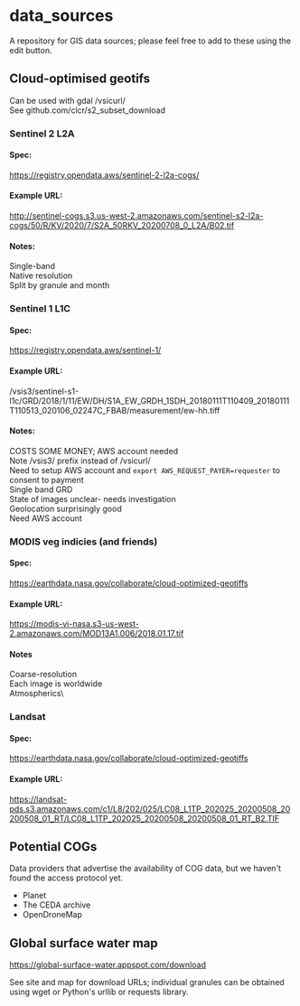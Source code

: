 # data_sources
A repository for GIS data sources; please feel free to add to these using the edit button.

## Cloud-optimised geotifs
Can be used with gdal /vsicurl/\
See github.com/clcr/s2_subset_download

### Sentinel 2 L2A

#### Spec:
https://registry.opendata.aws/sentinel-2-l2a-cogs/

#### Example URL:
http://sentinel-cogs.s3.us-west-2.amazonaws.com/sentinel-s2-l2a-cogs/50/R/KV/2020/7/S2A_50RKV_20200708_0_L2A/B02.tif
	
#### Notes:
Single-band\
Native resolution\
Split by granule and month

### Sentinel 1 L1C

#### Spec:
https://registry.opendata.aws/sentinel-1/

#### Example URL:
/vsis3/sentinel-s1-l1c/GRD/2018/1/11/EW/DH/S1A_EW_GRDH_1SDH_20180111T110409_20180111T110513_020106_02247C_FBAB/measurement/ew-hh.tiff

#### Notes:
COSTS SOME MONEY; AWS account needed\
Note /vsis3/ prefix instead of /vsicurl/\
Need to setup AWS account and `export AWS_REQUEST_PAYER=requester` to consent to payment\
Single band GRD\
State of images unclear- needs investigation\
Geolocation surprisingly good\
Need AWS account 

### MODIS veg indicies (and friends)

#### Spec:
https://earthdata.nasa.gov/collaborate/cloud-optimized-geotiffs

#### Example URL:
https://modis-vi-nasa.s3-us-west-2.amazonaws.com/MOD13A1.006/2018.01.17.tif
	
#### Notes
Coarse-resolution\
Each image is worldwide\
Atmospherics\

### Landsat

#### Spec:
https://earthdata.nasa.gov/collaborate/cloud-optimized-geotiffs

#### Example URL:
https://landsat-pds.s3.amazonaws.com/c1/L8/202/025/LC08_L1TP_202025_20200508_20200508_01_RT/LC08_L1TP_202025_20200508_20200508_01_RT_B2.TIF​
	

## Potential COGs
Data providers that advertise the availability of COG data, but we haven't found the access protocol yet.

- Planet
- The CEDA archive
- OpenDroneMap

## Global surface water map 
https://global-surface-water.appspot.com/download

See site and map for download URLs; individual granules can be obtained using wget or Python's urllib or requests library.
